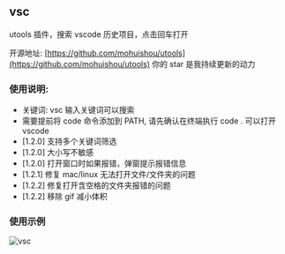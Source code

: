 ## vsc

utools 插件，搜索 vscode 历史项目，点击回车打开

开源地址: [https://github.com/mohuishou/utools](https://github.com/mohuishou/utools) 你的 star 是我持续更新的动力

### 使用说明:

- 关键词: vsc 输入关键词可以搜索
- 需要提前将 code 命令添加到 PATH, 请先确认在终端执行 code . 可以打开 vscode
- [1.2.0] 支持多个关键词筛选
- [1.2.0] 大小写不敏感
- [1.2.0] 打开窗口时如果报错，弹窗提示报错信息
- [1.2.1] 修复 mac/linux 无法打开文件/文件夹的问题
- [1.2.2] 修复打开含空格的文件夹报错的问题
- [1.2.2] 移除 gif 减小体积

### 使用示例

![vsc](https://raw.githubusercontent.com/mohuishou/utools/master/imgs/vsc.gif)
